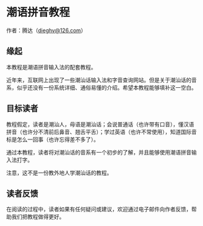# 潮语拼音教程

作者：腾达（dieghv@126.com）

## 缘起

本教程是潮语拼音输入法的配套教程。

近年来，互联网上出现了一些潮汕话输入法和字音查询网站。但是关于潮汕话的音系，似乎还没有一份系统详细、通俗易懂的介绍。希望本教程能够填补这一空白。

## 目标读者

教程假定，读者是潮汕人，母语是潮汕话；会说普通话（也许带有口音），懂汉语拼音（也许分不清前后鼻音、翘舌平舌）；学过英语（也许不常使用），知道国际音标是怎么一回事（也许忘得差不多了）。

通过本教程，读者将对潮汕话的音系有一个初步的了解，并且能够使用潮语拼音输入法打字。

注意，这不是一份教外地人学潮汕话的教程。

## 读者反馈

在阅读的过程中，读者如果有任何疑问或建议，欢迎通过电子邮件向作者反馈，帮助我们把教程做得更好。
